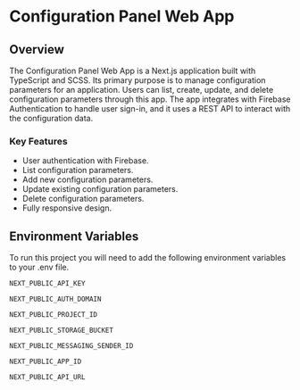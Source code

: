 
# Configuration Panel Web App


## Overview

The Configuration Panel Web App is a Next.js application built with TypeScript and SCSS. Its primary purpose is to manage configuration parameters for an application. Users can list, create, update, and delete configuration parameters through this app. The app integrates with Firebase Authentication to handle user sign-in, and it uses a REST API to interact with the configuration data.

### Key Features

- User authentication with Firebase.
- List configuration parameters.
- Add new configuration parameters.
- Update existing configuration parameters.
- Delete configuration parameters.
- Fully responsive design.

## Environment Variables

To run this project you will need to add the following environment variables to your .env file.

`NEXT_PUBLIC_API_KEY`

`NEXT_PUBLIC_AUTH_DOMAIN`

`NEXT_PUBLIC_PROJECT_ID`

`NEXT_PUBLIC_STORAGE_BUCKET`

`NEXT_PUBLIC_MESSAGING_SENDER_ID`

`NEXT_PUBLIC_APP_ID`

`NEXT_PUBLIC_API_URL`





  
